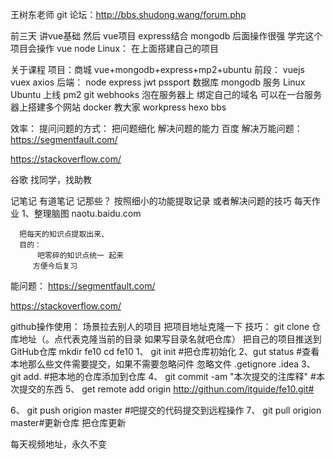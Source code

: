 王树东老师
git
论坛：http://bbs.shudong.wang/forum.php 




前三天
讲vue基础
然后 
  vue项目
  express结合
  mongodb
后面操作很强
学完这个项目会操作
  vue
  node
  Linux：
  在上面搭建自己的项目

关于课程
项目：商城 vue+mongodb+express+mp2+ubuntu
    前段：
    vuejs
    vuex 
    axios
    后端：
    node 
       express
       jwt 
       pssport
    数据库
    mongodb
    服务
    Linux
       Ubuntu
    上线
    pm2
    git webhooks
    泡在服务器上
    绑定自己的域名
    可以在一台服务器上搭建多个网站
docker
教大家
workpress
hexo
bbs


效率：
提问问题的方式：
       把问题细化
解决问题的能力
  百度
  解决万能问题：
  https://segmentfault.com/ 

  https://stackoverflow.com/ 

 

  谷歌
  找同学，找助教

记笔记
  有道笔记
记那些？
   按照细小的功能提取记录
   或者解决问题的技巧
每天作业
  1、整理脑图
   naotu.baidu.com 

      把每天的知识点提取出来、
      目的：
          吧零碎的知识点统一 起来
         方便今后复习
  

能问题：
  https://segmentfault.com/ 

  https://stackoverflow.com/ 

 

github操作使用：
 场景拉去别人的项目
把项目地址克隆一下
技巧： git clone 仓库地址（。点代表克隆当前的目录 如果写目录名就吧仓库）
 把自己的项目推送到GitHub仓库
   mkdir fe10
   cd fe10
  1、 git init #把仓库初始化
   2、gut status #查看本地那么些文件需要提交，如果不需要忽略问件
    忽略文件
    .getignore
    .idea
   3、git add. #把本地的仓库添加到仓库
  4、 git commit -am "本次提交的注库释" #本次提交的东西
  5、 get remote add origin http://githun.com/itguide/fe10.git# 

  6、 git push origion master #吧提交的代码提交到远程操作
  7、 git pull origion master#更新仓库
   把仓库更新


每天视频地址，永久不变